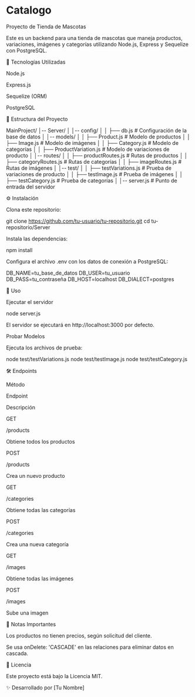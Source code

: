 # Catalogo
Proyecto de Tienda de Mascotas

Este es un backend para una tienda de mascotas que maneja productos, variaciones, imágenes y categorías utilizando Node.js, Express y Sequelize con PostgreSQL.

📌 Tecnologías Utilizadas

Node.js

Express.js

Sequelize (ORM)

PostgreSQL

📂 Estructura del Proyecto

MainProject/
│-- Server/
│   │-- config/
│   │   ├── db.js        # Configuración de la base de datos
│   │-- models/
│   │   ├── Product.js  # Modelo de productos
│   │   ├── Image.js    # Modelo de imágenes
│   │   ├── Category.js # Modelo de categorías
│   │   ├── ProductVariation.js # Modelo de variaciones de producto
│   │-- routes/
│   │   ├── productRoutes.js   # Rutas de productos
│   │   ├── categoryRoutes.js  # Rutas de categorías
│   │   ├── imageRoutes.js     # Rutas de imágenes
│   │-- test/
│   │   ├── testVariations.js  # Prueba de variaciones de producto
│   │   ├── testImage.js       # Prueba de imágenes
│   │   ├── testCategory.js    # Prueba de categorías
│   │-- server.js   # Punto de entrada del servidor

⚙️ Instalación

Clona este repositorio:

git clone https://github.com/tu-usuario/tu-repositorio.git
cd tu-repositorio/Server

Instala las dependencias:

npm install

Configura el archivo .env con los datos de conexión a PostgreSQL:

DB_NAME=tu_base_de_datos
DB_USER=tu_usuario
DB_PASS=tu_contraseña
DB_HOST=localhost
DB_DIALECT=postgres

🚀 Uso

Ejecutar el servidor

node server.js

El servidor se ejecutará en http://localhost:3000 por defecto.

Probar Modelos

Ejecuta los archivos de prueba:

node test/testVariations.js
node test/testImage.js
node test/testCategory.js

🛠 Endpoints

Método

Endpoint

Descripción

GET

/products

Obtiene todos los productos

POST

/products

Crea un nuevo producto

GET

/categories

Obtiene todas las categorías

POST

/categories

Crea una nueva categoría

GET

/images

Obtiene todas las imágenes

POST

/images

Sube una imagen

📌 Notas Importantes

Los productos no tienen precios, según solicitud del cliente.

Se usa onDelete: 'CASCADE' en las relaciones para eliminar datos en cascada.

📜 Licencia

Este proyecto está bajo la Licencia MIT.

✨ Desarrollado por [Tu Nombre]

